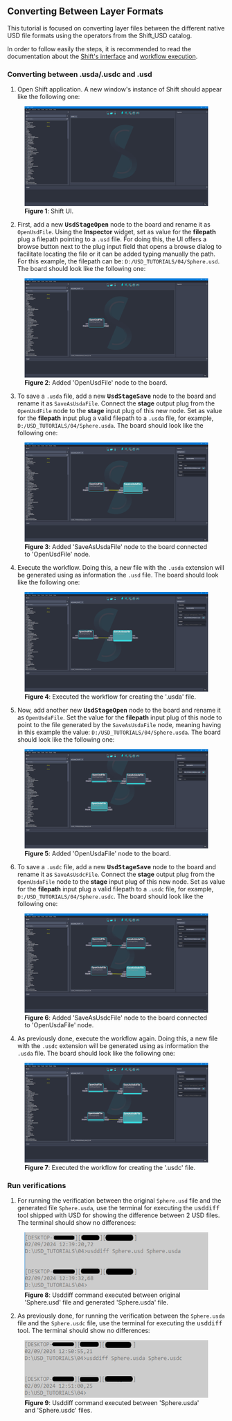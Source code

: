 ## Converting Between Layer Formats

This tutorial is focused on converting layer files between the different native USD file formats using the operators from the Shift_USD catalog.

In order to follow easily the steps, it is recommended to read the documentation about the [Shift's interface](../../../getting_started/basics/ui_overview.md) and [workflow execution](../../../getting_started/basics/execute.md).


### Converting between .usda/.usdc and .usd

1. Open Shift application. A new window's instance of Shift should appear like the following one:

<figure>
    <img src="images/usd_tutorial_04/step_01_t04.png" alt="Shift UI.">
    <figcaption><b>Figure 1</b>: Shift UI.</figcaption>
</figure>

2. First, add a new **<tt>UsdStageOpen</tt>** node to the board and rename it as `OpenUsdFile`. Using the **Inspector** widget, set as value for the **filepath** plug a filepath pointing to a `.usd` file. For doing this, the UI offers a browse button next to the plug input field that opens a browse dialog to facilitate locating the file or it can be added typing manually the path. For this example, the filepath can be: `D:/USD_TUTORIALS/04/Sphere.usd`. The board should look like the following one:

<figure>
    <img src="images/usd_tutorial_04/step_02_t04.png" alt="Added 'OpenUsdFile' node to the board.">
    <figcaption><b>Figure 2</b>: Added 'OpenUsdFile' node to the board.</figcaption>
</figure>

3. To save a `.usda` file, add a new **<tt>UsdStageSave</tt>** node to the board and rename it as `SaveAsUsdaFile`. Connect the **stage** output plug from the `OpenUsdFile` node to the **stage** input plug of this new node. Set as value for the **filepath** input plug a valid filepath to a `.usda` file, for example, `D:/USD_TUTORIALS/04/Sphere.usda`. The board should look like the following one:

<figure>
    <img src="images/usd_tutorial_04/step_03_t04.png" alt="Added 'SaveAsUsdaFile' node to the board connected to 'OpenUsdFile' node.">
    <figcaption><b>Figure 3</b>: Added 'SaveAsUsdaFile' node to the board connected to 'OpenUsdFile' node.</figcaption>
</figure>

4. Execute the workflow. Doing this, a new file with the `.usda` extension will be generated using as information the `.usd` file. The board should look like the following one:

<figure>
    <img src="images/usd_tutorial_04/step_04_t04.png" alt="Executed the workflow for creating the '.usda' file.">
    <figcaption><b>Figure 4</b>: Executed the workflow for creating the '.usda' file.</figcaption>
</figure>

5. Now, add another new **<tt>UsdStageOpen</tt>** node to the board and rename it as `OpenUsdaFile`. Set the value for the **filepath** input plug of this node to point to the file generated by the `SaveAsUsdaFile` node, meaning having in this example the value: `D:/USD_TUTORIALS/04/Sphere.usda`. The board should look like the following one:

<figure>
    <img src="images/usd_tutorial_04/step_05_t04.png" alt="Added 'OpenUsdaFile' node to the board.">
    <figcaption><b>Figure 5</b>: Added 'OpenUsdaFile' node to the board.</figcaption>
</figure>

6. To save a `.usdc` file, add a new **<tt>UsdStageSave</tt>** node to the board and rename it as `SaveAsUsdcFile`. Connect the **stage** output plug from the `OpenUsdaFile` node to the **stage** input plug of this new node. Set as value for the **filepath** input plug a valid filepath to a `.usdc` file, for example, `D:/USD_TUTORIALS/04/Sphere.usdc`. The board should look like the following one:

<figure>
    <img src="images/usd_tutorial_04/step_06_t04.png" alt="Added 'SaveAsUsdcFile' node to the board connected to 'OpenUsdaFile' node.">
    <figcaption><b>Figure 6</b>: Added 'SaveAsUsdcFile' node to the board connected to 'OpenUsdaFile' node.</figcaption>
</figure>

4. As previously done, execute the workflow again. Doing this, a new file with the `.usdc` extension will be generated using as information the `.usda` file. The board should look like the following one:

<figure>
    <img src="images/usd_tutorial_04/step_07_t04.png" alt="Executed the workflow for creating the '.usdc' file.">
    <figcaption><b>Figure 7</b>: Executed the workflow for creating the '.usdc' file.</figcaption>
</figure>


### Run verifications

1. For running the verification between the original `Sphere.usd` file and the generated file `Sphere.usda`, use the terminal for executing the <tt>usddiff</tt> tool shipped with USD for showing the difference between 2 USD files. The terminal should show no differences:

<figure>
    <img src="images/usd_tutorial_04/verification_01_t04.png" alt="Usddiff command executed between original 'Sphere.usd' file and generated 'Sphere.usda' file." width="475" height="133">
    <figcaption><b>Figure 8</b>: Usddiff command executed between original 'Sphere.usd' file and generated 'Sphere.usda' file.</figcaption>
</figure>

2. As previously done, for running the verification between the `Sphere.usda` file and the `Sphere.usdc` file, use the terminal for executing the <tt>usddiff</tt> tool. The terminal should show no differences:

<figure>
    <img src="images/usd_tutorial_04/verification_02_t04.png" alt="Usddiff command executed between 'Sphere.usda' and 'Sphere.usdc' files."  width="475" height="133">
    <figcaption><b>Figure 9</b>: Usddiff command executed between 'Sphere.usda' and 'Sphere.usdc' files.</figcaption>
</figure>
